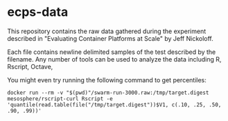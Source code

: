 # ecps-data

This repository contains the raw data gathered during the experiment described in "Evaluating Container Platforms at Scale" by Jeff Nickoloff.

Each file contains newline delimited samples of the test described by the filename. Any number of tools can be used to analyze the data including R, Rscript, Octave, 

You might even try running the following command to get percentiles:

    docker run --rm -v "$(pwd)"/swarm-run-3000.raw:/tmp/target.digest mesosphere/rscript-curl Rscript -e 'quantile(read.table(file("/tmp/target.digest"))$V1, c(.10, .25, .50, .90, .99))'

